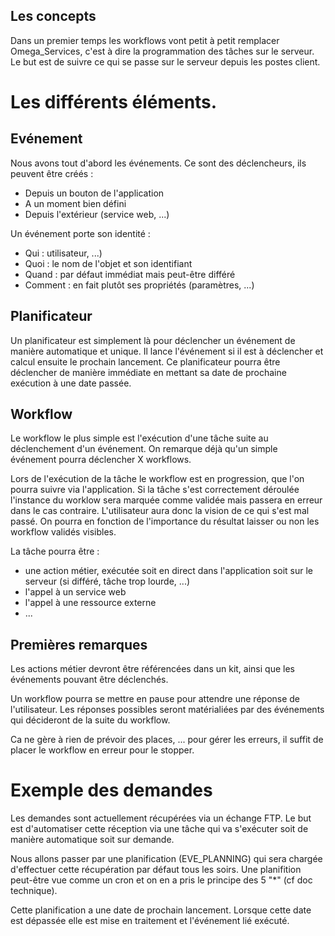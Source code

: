 Les concepts
---

Dans un premier temps les workflows vont petit à petit remplacer Omega_Services, c'est à dire la programmation des tâches sur le serveur. Le but est de suivre ce qui se passe sur le serveur depuis les postes client.

# Les différents éléments.

## Evénement

Nous avons tout d'abord les événements. Ce sont des déclencheurs, ils peuvent être créés :
* Depuis un bouton de l'application
* A un moment bien défini
* Depuis l'extérieur (service web, ...)

Un événement porte son identité :
* Qui : utilisateur, ...)
* Quoi : le nom de l'objet et son identifiant
* Quand : par défaut immédiat mais peut-être différé
* Comment : en fait plutôt ses propriétés (paramètres, ...)

## Planificateur

Un planificateur est simplement là pour déclencher un événement de manière automatique et unique. Il lance l'événement si il est à déclencher et calcul ensuite le prochain lancement. Ce planificateur pourra être déclencher de manière immédiate en mettant sa date de prochaine exécution à une date passée.

## Workflow

Le workflow le plus simple est l'exécution d'une tâche suite au déclenchement d'un événement. On remarque déjà qu'un simple événement pourra déclencher X workflows.

Lors de l'exécution de la tâche le workflow est en progression, que l'on pourra suivre via l'application. Si la tâche s'est correctement déroulée l'instance du worklow sera marquée comme validée mais passera en erreur dans le cas contraire. L'utilisateur aura donc la vision de ce qui s'est mal passé. On pourra en fonction de l'importance du résultat laisser ou non les workflow validés visibles.

La tâche pourra être :

* une action métier, exécutée soit en direct dans l'application soit sur le serveur (si différé, tâche trop lourde, ...)
* l'appel à un service web
* l'appel à une ressource externe
* ...

## Premières remarques

Les actions métier devront être référencées dans un kit, ainsi que les événements pouvant être déclenchés.

Un workflow pourra se mettre en pause pour attendre une réponse de l'utilisateur. Les réponses possibles seront matérialiées par des événements qui décideront de la suite du workflow.

Ca ne gère à rien de prévoir des places, ... pour gérer les erreurs, il suffit de placer le workflow en erreur pour le stopper.

# Exemple des demandes

Les demandes sont actuellement récupérées via un échange FTP. Le but est d'automatiser cette réception via une tâche qui va s'exécuter soit de manière automatique soit sur demande.

Nous allons passer par une planification (EVE_PLANNING) qui sera chargée d'effectuer cette récupération par défaut tous les soirs. Une planifition peut-être vue comme un cron et on en a pris le principe des 5 "*" (cf doc technique).

Cette planification a une date de prochain lancement. Lorsque cette date est dépassée elle est mise en traitement et l'événement lié exécuté.
